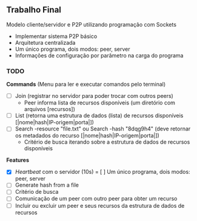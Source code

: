 ## Trabalho Final

Modelo cliente/servidor e P2P utilizando programação com Sockets

- Implementar sistema P2P básico
- Arquitetura centralizada
- Um único programa, dois modos: peer, server
- Informações de configuração por parâmetro na carga do programa

### TODO

**Commands** (Menu para ler e executar comandos pelo terminal)

- [ ] Join (registrar no servidor para poder trocar com outros peers)
  - Peer informa lista de recursos disponíveis (um diretório com arquivos [recursos])
- [ ] List (retorna uma estrutura de dados (lista) de recursos disponíveis [|nome|hash|IP-origem|porta|])
- [ ] Search -resource "file.txt" ou Search -hash "8dqg9h4" (deve retornar os metadados do recurso [|nome|hash|IP-origem|porta|])
  - Critério de busca iterando sobre a estrutura de dados de recursos disponíveis

**Features**

- [x] _Heartbeat_ com o servidor (10s)
= [ ] Um único programa, dois modos: peer, server
- [ ] Generate hash from a file 
- [ ] Critério de busca
- [ ] Comunicação de um peer com outro peer para obter um recurso
- [ ] Incluir ou excluir um peer e seus recursos da estrutura de dados de recursos